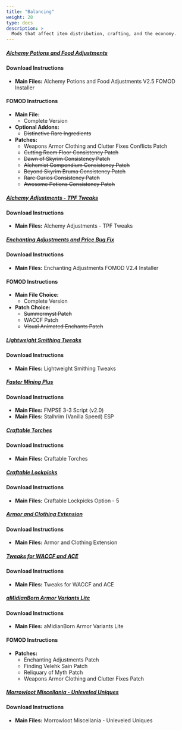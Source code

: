 ```yaml
---
title: "Balancing"
weight: 28
type: docs
description: >
  Mods that affect item distribution, crafting, and the economy.
---
```


##### [Alchemy Potions and Food Adjustments](https://www.nexusmods.com/skyrimspecialedition/mods/5877?tab=files)

#### Download Instructions

- **Main Files:** Alchemy Potions and Food Adjustments V2.5 FOMOD Installer

#### FOMOD Instructions

- **Main File:**
  - Complete Version
- **Optional Addons:**
  - ~~Distinctive Rare Ingredients~~
- **Patches:**
  - Weapons Armor Clothing and Clutter Fixes Conflicts Patch
  - ~~Cutting Room Floor Consistency Patch~~
  - ~~Dawn of Skyrim Consistency Patch~~
  - ~~Alchemist Compendium Consistency Patch~~
  - ~~Beyond Skyrim Bruma Consistency Patch~~
  - ~~Rare Curios Consistency Patch~~
  - ~~Awesome Potions Consistency Patch~~

##### [Alchemy Adjustments - TPF Tweaks](https://www.nexusmods.com/skyrimspecialedition/mods/26092?tab=files)

#### Download Instructions

- **Main Files:** Alchemy Adjustments - TPF Tweaks

##### [Enchanting Adjustments and Price Bug Fix](https://www.nexusmods.com/skyrimspecialedition/mods/8473?tab=files)

#### Download Instructions

- **Main Files:** Enchanting Adjustments FOMOD V2.4 Installer

#### FOMOD Instructions

- **Main File Choice:**
  - Complete Version
- **Patch Choice:**
  - ~~Summermyst Patch~~
  - WACCF Patch
  - ~~Visual Animated Enchants Patch~~

##### [Lightweight Smithing Tweaks](https://www.nexusmods.com/skyrimspecialedition/mods/43441?tab=files)

#### Download Instructions

- **Main Files:** Lightweight Smithing Tweaks

##### [Faster Mining Plus](https://www.nexusmods.com/skyrimspecialedition/mods/2656?tab=files)

#### Download Instructions

- **Main Files:** FMPSE 3-3 Script (v2.0)
- **Main Files:** Stalhrim (Vanilla Speed) ESP

##### [Craftable Torches](https://www.nexusmods.com/skyrimspecialedition/mods/5013?tab=files)

#### Download Instructions

- **Main Files:** Craftable Torches

##### [Craftable Lockpicks](https://www.nexusmods.com/skyrimspecialedition/mods/3385?tab=files)

#### Download Instructions

- **Main Files:** Craftable Lockpicks Option - 5

##### [Armor and Clothing Extension](https://www.nexusmods.com/skyrimspecialedition/mods/19002?tab=files)

#### Download Instructions

- **Main Files:** Armor and Clothing Extension

##### [Tweaks for WACCF and ACE](https://www.nexusmods.com/skyrimspecialedition/mods/43466?tab=files)

#### Download Instructions

- **Main Files:** Tweaks for WACCF and ACE

##### [aMidianBorn Armor Variants Lite](https://www.nexusmods.com/skyrimspecialedition/mods/45160?tab=files)

#### Download Instructions

- **Main Files:** aMidianBorn Armor Variants Lite

#### FOMOD Instructions

- **Patches:**
  - Enchanting Adjustments Patch
  - Finding Velehk Sain Patch
  - Reliquary of Myth Patch
  - Weapons Armor Clothing and Clutter Fixes Patch

##### [Morrowloot Miscellania - Unleveled Uniques](https://www.nexusmods.com/skyrimspecialedition/mods/27094?tab=files)

#### Download Instructions

* **Main Files:** Morrowloot Miscellania - Unleveled Uniques